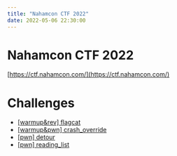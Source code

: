 ```yaml
---
title: "Nahamcon CTF 2022"
date: 2022-05-06 22:30:00
---
```


# Nahamcon CTF 2022

[https://ctf.nahamcon.com/](https://ctf.nahamcon.com/)


# Challenges

- [[warmup&rev] flagcat](./warmup/flagcat)
- [[warmup&pwn] crash_override](./warmup/crash_override)
- [[pwn] detour](./pwn/detour)
- [[pwn] reading_list](./pwn/reading_list)